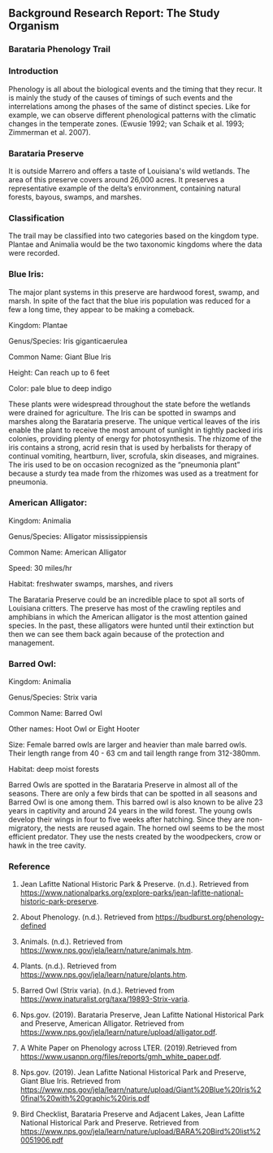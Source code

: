 ﻿## Background Research Report: The Study Organism

### Barataria Phenology Trail

### Introduction
Phenology is all about the biological events and the timing that they recur. It is mainly the study of the causes of timings of such events and the interrelations among the phases of the same of distinct species. Like for example, we can observe different phenological patterns with the climatic changes in the temperate zones. (Ewusie 1992; van Schaik et al. 1993; Zimmerman et al. 2007). 

### Barataria Preserve
It is outside Marrero and offers a taste of Louisiana's wild wetlands. The area of this preserve covers around 26,000 acres. It preserves a representative example of the delta’s environment, containing natural forests, bayous, swamps, and marshes.

### Classification
The trail may be classified into two categories based on the kingdom type. Plantae and Animalia would be the two taxonomic kingdoms where the data were recorded. 

### Blue Iris:
The major plant systems in this preserve are hardwood forest, swamp, and marsh. In spite of the fact that the blue iris population was reduced for a few a long time, they appear to be making a comeback.

Kingdom: Plantae

Genus/Species: Iris giganticaerulea

Common Name: Giant Blue Iris

Height: Can reach up to 6 feet

Color: pale blue to deep indigo

These plants were widespread throughout the state before the wetlands were drained for agriculture. The Iris can be spotted in swamps and marshes along the Barataria preserve. The unique vertical leaves of the iris enable the plant to receive the most amount of sunlight in tightly packed iris colonies, providing plenty of energy for photosynthesis. 
The rhizome of the iris contains a strong, acrid resin that is used by herbalists for therapy of continual vomiting, heartburn, liver, scrofula, skin diseases, and migraines. The iris used to be on occasion recognized as the “pneumonia plant” because a sturdy tea made from the rhizomes was used as a treatment for pneumonia. 

### American Alligator:

Kingdom: Animalia

Genus/Species: Alligator mississippiensis

Common Name: American Alligator

Speed: 30 miles/hr

Habitat: freshwater swamps, marshes, and rivers

The Barataria Preserve could be an incredible place to spot all sorts of Louisiana critters.  The preserve has most of the crawling reptiles and amphibians in which the American alligator is the most attention gained species. In the past, these alligators were hunted until their extinction but then we can see them back again because of the protection and management.  

### Barred Owl:

Kingdom: Animalia

Genus/Species: Strix varia

Common Name: Barred Owl

Other names: Hoot Owl or Eight Hooter

Size: Female barred owls are larger and heavier than male barred owls. Their length range from 40 - 63 cm and tail length range from 312-380mm.

Habitat: deep moist forests  

Barred Owls are spotted in the Barataria Preserve in almost all of the seasons. There are only a few birds that can be spotted in all seasons and Barred Owl is one among them. This barred owl is also known to be alive 23 years in captivity and around 24 years in the wild forest. The young owls develop their wings in four to five weeks after hatching. Since they are non-migratory, the nests are reused again. The horned owl seems to be the most efficient predator. They use the nests created by the woodpeckers, crow or hawk in the tree cavity.



### Reference

1. Jean Lafitte National Historic Park & Preserve. (n.d.). Retrieved from https://www.nationalparks.org/explore-parks/jean-lafitte-national-historic-park-preserve.

2. About Phenology. (n.d.). Retrieved from https://budburst.org/phenology-defined

3. Animals. (n.d.). Retrieved from https://www.nps.gov/jela/learn/nature/animals.htm.

4. Plants. (n.d.). Retrieved from https://www.nps.gov/jela/learn/nature/plants.htm.

5. Barred Owl (Strix varia). (n.d.). Retrieved from https://www.inaturalist.org/taxa/19893-Strix-varia.

6. Nps.gov. (2019). Barataria Preserve, Jean Lafitte National Historical Park and Preserve, American Alligator. Retrieved from https://www.nps.gov/jela/learn/nature/upload/alligator.pdf.

7. A White Paper on Phenology across LTER. (2019).Retrieved from https://www.usanpn.org/files/reports/gmh_white_paper.pdf.

8. Nps.gov. (2019). Jean Lafitte National Historical Park and Preserve, Giant Blue Iris. Retrieved from https://www.nps.gov/jela/learn/nature/upload/Giant%20Blue%20Iris%20final%20with%20graphic%20iris.pdf

9. Bird Checklist, Barataria Preserve and Adjacent Lakes, Jean Lafitte National Historical Park and Preserve. Retrieved from  https://www.nps.gov/jela/learn/nature/upload/BARA%20Bird%20list%20051906.pdf


